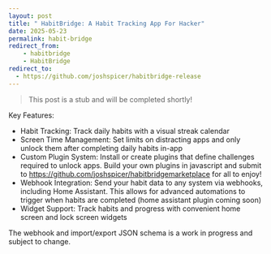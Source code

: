 ```yaml
---
layout: post
title: " HabitBridge: A Habit Tracking App For Hacker"
date: 2025-05-23
permalink: habit-bridge
redirect_from:
    - habitbridge
    - HabitBridge
redirect_to: 
  - https://github.com/joshspicer/habitbridge-release
---
```


> This post is a stub and will be completed shortly!

Key Features:

- Habit Tracking: Track daily habits with a visual streak calendar
- Screen Time Management: Set limits on distracting apps and only unlock them after completing daily habits in-app
- Custom Plugin System: Install or create plugins that define challenges required to unlock apps. Build your own plugins in javascript and submit to https://github.com/joshspicer/habitbridgemarketplace for all to enjoy!
- Webhook Integration: Send your habit data to any system via webhooks, including Home Assistant. This allows for advanced automations to trigger when habits are completed (home assistant plugin coming soon)
- Widget Support: Track habits and progress with convenient home screen and lock screen widgets

The webhook and import/export JSON schema is a work in progress and subject to change. 
